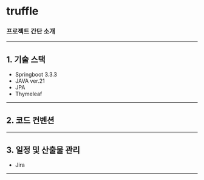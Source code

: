 # truffle

### 프로젝트 간단 소개
***

## 1. 기술 스택
- Springboot 3.3.3
- JAVA ver.21
- JPA
- Thymeleaf

***

## 2. 코드 컨벤션
***

## 3. 일정 및 산출물 관리
- Jira
***